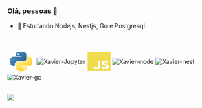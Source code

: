 ### Olá, pessoas 🐜

- 🌱 Estudando Nodejs, Nestjs, Go e Postgresql.

<!-- [![Anurag's GitHub stats-Dark](https://github-readme-stats.vercel.app/api?username=Cauaxavier&show_icons=true&theme=dark#gh-dark-mode-only)](https://github.com/Cauaxavier/github-readme-stats#gh-dark-mode-only)

[![Top Langs](https://github-readme-stats.vercel.app/api/top-langs/?username=Cauaxavier&hide)](https://github.com/anuraghazra/github-readme-stats) -->
##

<div style="display: inline_block"><br>
  <img align="center" alt="Xavier-Python" height="55" width="65" src="https://raw.githubusercontent.com/devicons/devicon/master/icons/python/python-original.svg">
  <img align="center" alt="Xavier-Jupyter" height="55" width="65" src="https://cdn.jsdelivr.net/gh/devicons/devicon/icons/jupyter/jupyter-original-wordmark.svg" />
  <img align="center" alt="Xavier-Js" height="45" width="55" src="https://raw.githubusercontent.com/devicons/devicon/master/icons/javascript/javascript-plain.svg"> 
  <img align="center" alt="Xavier-node" height="55" width="65" src="https://cdn.jsdelivr.net/gh/devicons/devicon/icons/nodejs/nodejs-original.svg" />
  <img align="center" alt="Xavier-nest" height="55" width="65" src="https://cdn.jsdelivr.net/gh/devicons/devicon/icons/nestjs/nestjs-plain.svg" />
  <img align="center" alt="Xavier-go" height="55" width="65" src="https://cdn.jsdelivr.net/gh/devicons/devicon/icons/go/go-original.svg" />
          
                          
        
</div>
  
  ##
  
  <div>
     <a href="https://www.linkedin.com/in/cauã-gomes-xavier-032020233" target="_blank"><img src="https://img.shields.io/badge/-LinkedIn-%230077B5?style=for-the-badge&logo=linkedin&logoColor=white" target="_blank"></a>
  </div>
